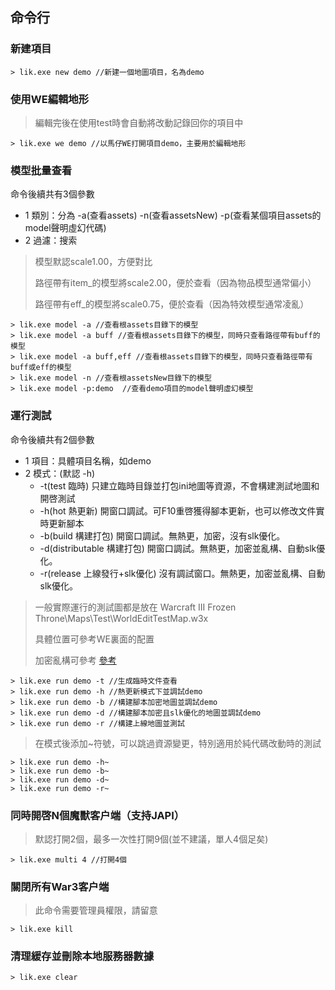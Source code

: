 ## 命令行

### 新建項目

```
> lik.exe new demo //新建一個地圖項目，名為demo
```

### 使用WE編輯地形

> 編輯完後在使用test時會自動將改動記錄回你的項目中

```
> lik.exe we demo //以馬仔WE打開項目demo，主要用於編輯地形
```

### 模型批量查看

命令後續共有3個參數

* 1 類別：分為 -a(查看assets) -n(查看assetsNew) -p(查看某個項目assets的model聲明虛幻代碼)
* 2 過濾：搜索

> 模型默認scale1.00，方便對比
> 
> 路徑帶有item_的模型將scale2.00，便於查看（因為物品模型通常偏小）
>
> 路徑帶有eff_的模型將scale0.75，便於查看（因為特效模型通常凌亂）

```
> lik.exe model -a //查看根assets目錄下的模型
> lik.exe model -a buff //查看根assets目錄下的模型，同時只查看路徑帶有buff的模型
> lik.exe model -a buff,eff //查看根assets目錄下的模型，同時只查看路徑帶有buff或eff的模型
> lik.exe model -n //查看根assetsNew目錄下的模型
> lik.exe model -p:demo  //查看demo項目的model聲明虛幻模型
```

### 運行測試

命令後續共有2個參數

* 1 項目：具體項目名稱，如demo
* 2 模式：(默認 -h)
  * -t(test 臨時) 只建立臨時目錄並打包ini地圖等資源，不會構建測試地圖和開啓測試
  * -h(hot 熱更新) 開窗口調試。可F10重啓獲得腳本更新，也可以修改文件實時更新腳本
  * -b(build 構建打包) 開窗口調試。無熱更，加密，沒有slk優化。
  * -d(distributable 構建打包) 開窗口調試。無熱更，加密並亂構、自動slk優化。
  * -r(release 上線發行+slk優化) 沒有調試窗口。無熱更，加密並亂構、自動slk優化。

> 一般實際運行的測試圖都是放在 Warcraft III Frozen Throne\Maps\Test\WorldEditTestMap.w3x
>
> 具體位置可參考WE裏面的配置
>
> 加密亂構可參考 [參考](https://lik.hunzsig.org/?p=other&n=encrypt)

```
> lik.exe run demo -t //生成臨時文件查看
> lik.exe run demo -h //熱更新模式下並調試demo
> lik.exe run demo -b //構建腳本加密地圖並調試demo
> lik.exe run demo -d //構建腳本加密且slk優化的地圖並調試demo
> lik.exe run demo -r //構建上線地圖並測試
```

> 在模式後添加~符號，可以跳過資源變更，特別適用於純代碼改動時的測試

```
> lik.exe run demo -h~
> lik.exe run demo -b~
> lik.exe run demo -d~
> lik.exe run demo -r~
```

### 同時開啓N個魔獸客户端（支持JAPI）

> 默認打開2個，最多一次性打開9個(並不建議，單人4個足矣)

```
> lik.exe multi 4 //打開4個
```

### 關閉所有War3客户端

> 此命令需要管理員權限，請留意

```
> lik.exe kill
```

### 清理緩存並刪除本地服務器數據

```
> lik.exe clear
```
